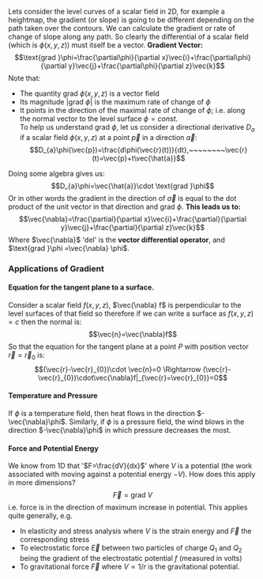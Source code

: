 Lets consider the level curves of a scalar field in 2D, for example a heightmap, the gradient (or slope) is going to be different depending on the path taken over the contours.
We can calculate the gradient or rate of change of slope along any path. So clearly the differential of a scalar field (which is $\phi(x,y,z)$) must itself be a vector.
**Gradient Vector:**
$$\text{grad }\phi=\frac{\partial\phi}{\partial x}\vec{i}+\frac{\partial\phi}{\partial y}\vec{j}+\frac{\partial\phi}{\partial z}\vec{k}$$
Note that:
- The quantity $\text{grad }\phi(x,y,z)$ is a vector field
- Its magnitude $|\text{grad }\phi|$ is the maximum rate of change of $\phi$ 
- It points in the direction of the maximal rate of change of $\phi$; i.e. along the normal vector to the level surface $\phi = const.$
\
To help us understand grad $\phi$, let us consider a directional derivative $D_{a}$ if a scalar field $\phi(x,y,z)$ at a point $\vec{p}$ in a direction $\vec{a}$:
$$D_{a}\phi(\vec{p})=\frac{d\phi(\vec{r}(t))}{dt},~~~~~~~~\vec{r}(t)=\vec{p}+t\vec{\hat{a}}$$

Doing some algebra gives us:
$$D_{a}\phi=\vec{\hat{a}}\cdot \text{grad }\phi$$
Or in other words the gradient in the direction of $\vec{a}$ is equal to the dot product of the unit vector in that direction and $\text{grad }\phi$. 
**This leads us to:**
$$\vec{\nabla}=\frac{\partial}{\partial x}\vec{i}+\frac{\partial}{\partial y}\vec{j}+\frac{\partial}{\partial z}\vec{k}$$
Where $\vec{\nabla}$ 'del' is the **vector differential operator**, and $\text{grad }\phi =\vec{\nabla} \phi$.

### Applications of Gradient
#### Equation for the tangent plane to a surface.
Consider a scalar field $f(x,y,z)$, $\vec{\nabla} f$ is perpendicular to the level surfaces of that field so therefore if we can write a surface as $f(x,y,z)=c$ then the normal is:
$$\vec{n}=\vec{\nabla}f$$
So that the equation for the tangent plane at a point $P$ with position vector $\vec{r}=\vec{r}_{0}$ is:
$$(\vec{r}-\vec{r}_{0})\cdot \vec{n}=0 \Rightarrow (\vec{r}-\vec{r}_{0})\cdot\vec{\nabla}f|_{\vec{r}=\vec{r}_{0}}=0$$
#### Temperature and Pressure
If $\phi$ is a temperature field, then heat flows in the direction $-\vec{\nabla}\phi$. Similarly, if $\phi$ is a pressure field, the wind blows in the direction $-\vec{\nabla}\phi$ in which pressure decreases the most.
#### Force and Potential Energy
We know from 1D that '$F=\frac{dV}{dx}$' where $V$ is a potential (the work associated with moving against a potential energy $-V$). How does this apply in more dimensions?
$$\vec{F}=\text{grad }V$$
i.e. force is in the direction of maximum increase in potential.
This applies quite generally, e.g.
- In elasticity and stress analysis where $V$ is the strain energy and $\vec{F}$ the corresponding stress
- To electrostatic force $\vec{E}$ between two particles of charge $Q_{1}$ and $Q_{2}$ being the gradient of the electrostatic potential $f$ (measured in volts)
- To gravitational force $\vec{F}$ where $V \propto 1/r$ is the gravitational potential.